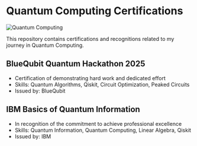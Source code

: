 # Quantum Computing Certifications
![Quantum Computing](https://img.shields.io/badge/Quantum_Computing-Certifications-FF5F15)

This repository contains certifications and recognitions related to my journey in Quantum Computing.

## BlueQubit Quantum Hackathon 2025
- Certification of demonstrating hard work and dedicated effort
- Skills: Quantum Algorithms, Qiskit, Circuit Optimization, Peaked Circuits
- Issued by: BlueQubit

## IBM Basics of Quantum Information
- In recognition of the commitment to achieve professional excellence
- Skills: Quantum Information, Quantum Computing, Linear Algebra, Qiskit
- Issued by: IBM
